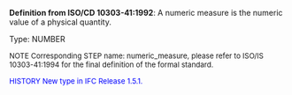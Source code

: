 ﻿**Definition from ISO/CD 10303-41:1992**: A numeric measure is the numeric value of a physical quantity.

Type: NUMBER

> <font size="-1">
  NOTE Corresponding STEP name: numeric_measure, please refer to ISO/IS 10303-41:1994
  for the final definition of the formal standard.
</font>

> <font size="-1" color="#0000FF">
  HISTORY New type in IFC Release 1.5.1.
</font>